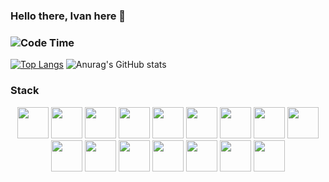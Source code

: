 ### Hello there, Ivan here 👋 
### ![Code Time](https://img.shields.io/endpoint?style=flat&url=https://codetime-api.datreks.com/badge/1524?logoColor=white%26project=%26recentMS=0%26showProject=false)
[![Top Langs](https://github-readme-stats.vercel.app/api/top-langs/?username=FFahrenheit&theme=react&langs_count=5)](https://github.com/anuraghazra/github-readme-stats)
![Anurag's GitHub stats](https://github-readme-stats.vercel.app/api?username=FFahrenheit&show_icons=true&theme=react&count_private=true&line_height=40.3)


### Stack
<p align="center"> 
  <img src='https://www.vectorlogo.zone/logos/python/python-icon.svg' height='50px'>
  <img src='https://www.vectorlogo.zone/logos/mysql/mysql-icon.svg' height='50px'>
  <img src='https://upload.wikimedia.org/wikipedia/commons/thumb/1/18/ISO_C%2B%2B_Logo.svg/1822px-ISO_C%2B%2B_Logo.svg.png' height='50px'>
  <img src='https://upload.wikimedia.org/wikipedia/commons/thumb/1/18/C_Programming_Language.svg/695px-C_Programming_Language.svg.png' height='50px'>
  <img src='https://www.vectorlogo.zone/logos/java/java-icon.svg' height='50px'>
  <img src='https://www.vectorlogo.zone/logos/w3_html5/w3_html5-icon.svg' height='50px'>
  <img src='https://www.vectorlogo.zone/logos/javascript/javascript-icon.svg' height='50px'>
  <img src='https://www.vectorlogo.zone/logos/w3_css/w3_css-icon.svg' height='50px'>
  <img src='https://www.vectorlogo.zone/logos/git-scm/git-scm-icon.svg' height='50px'>
  <img src='https://www.vectorlogo.zone/logos/nodejs/nodejs-icon.svg' height='50px'>
  <img src='https://www.vectorlogo.zone/logos/kotlinlang/kotlinlang-icon.svg' height='50px'>
  <img src='https://www.vectorlogo.zone/logos/microsoft_vb/microsoft_vb-icon.svg' height='50px'>
  <img src='https://www.vectorlogo.zone/logos/php/php-icon.svg' height='50px'>
  <img src='https://www.vectorlogo.zone/logos/typescriptlang/typescriptlang-icon.svg' height='50px'>
  <img src='https://lh3.googleusercontent.com/proxy/JgqYK7GFQccbVTnhfRlAzDPmgbHUDUzCjZlMV9c3ZWgW2_ZOU2RnddReCwF9XB7-5udZCBJ9ZgA3G6x_EMruW-tWnuXJbsFEv0y1' height='50px'>
  <img src='https://img.icons8.com/color/480/microsoft-sql-server.png' height='50px'>
</p>
